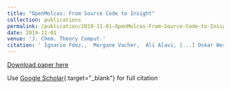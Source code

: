 ```yaml
---
title: "OpenMolcas: From Source Code to Insight"
collection: publications
permalink: /publication/2019-11-01-OpenMolcas-From-Source-Code-to-Insight
date: 2019-11-01
venue: 'J. Chem. Theory Comput.'
citation: ' Ignacio Fdez.,  Morgane Vacher,  Ali Alavi, [...] Oskar Weser,  [...],  Roland Lindh; OpenMolcas: From Source Code to Insight.; J. Chem. Theory Comput., 2019.'
---
```

[Download paper here](https://pubs.acs.org/doi/10.1021/acs.jctc.9b00532)

Use [Google Scholar](https://scholar.google.com/scholar?q=OpenMolcas:+From+Source+Code+to+Insight){:target="_blank"} for full citation

<!-- citation: ' Ignacio Fdez.,  Morgane Vacher,  Ali Alavi,  Celestino Angeli,  Francesco Aquilante,  Jochen Autschbach,  Jie Bao,  Sergey Bokarev,  Nikolay Bogdanov,  Rebecca Carlson,  Liviu Chibotaru,  Joel Creutzberg,  Nike Dattani,  Micka{\&quot;e}l Delcey,  Sijia Dong,  Andreas Dreuw,  Leon Freitag,  Luis Frutos,  Laura Gagliardi,  Fr{\&apos;e}d{\&apos;e}ric Gendron,  Angelo Giussani,  Leticia Gonz{\&apos;a}lez,  Gilbert Grell,  Meiyuan Guo,  Chad Hoyer,  Marcus Johansson,  Sebastian Keller,  Stefan Knecht,  Goran Kova{\v c}evi{\&apos;c},  Erik K{\&quot;a}llman,  Giovanni Li,  Marcus Lundberg,  Yingjin Ma,  Sebastian Mai,  Jo{\~a}o Malhado,  Per Malmqvist,  Philipp Marquetand,  Stefanie Mewes,  Jesper Norell,  Massimo Olivucci,  Markus Oppel,  Quan Phung,  Kristine Pierloot,  Felix Plasser,  Markus Reiher,  Andrew Sand,  Igor Schapiro,  Prachi Sharma,  Christopher Stein,  Lasse S{\o}rensen,  Donald Truhlar,  Mihkel Ugandi,  Liviu Ungur,  Alessio Valentini,  Steven Vancoillie,  Valera Veryazov,  Oskar Weser,  Tomasz Weso{\l}owski,  Per-Olof Widmark,  Sebastian Wouters,  Alexander Zech,  J. Zobel,  Roland Lindh, &quot;OpenMolcas: From Source Code to Insight.&quot; J. Chem. Theory Comput., 2019.' -->